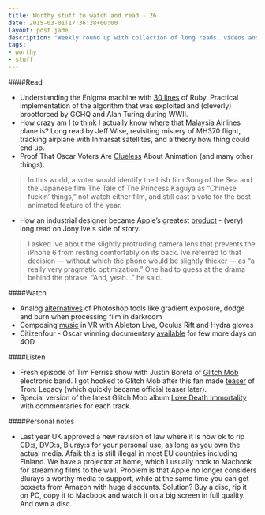 ```yaml
---
title: Worthy stuff to watch and read - 26
date: 2015-03-01T17:36:28+00:00
layout: post.jade
description: "Weekly round up with collection of long reads, videos and podcasts worthy of your attention. In this week's issue: Enigma machine in Ruby language, story of Jony Ive, Photoshop tools in analog darkroom, Glitch Mob."
tags:
- worthy
- stuff
---
```


####Read

* Understanding the Enigma machine with [30 lines](http://red-badger.com/blog/2015/02/23/understanding-the-enigma-machine-with-30-lines-of-ruby-star-of-the-2014-film-the-imitation-game/) of Ruby. Practical implementation of the algorithm that was exploited and (cleverly) brootforced by GCHQ and Alan Turing during WWII.
* How crazy am I to think I actually know [where](http://nymag.com/daily/intelligencer/2015/02/jeff-wise-mh370-theory.html) that Malaysia Airlines plane is? Long read by Jeff Wise, revisiting mistery of MH370 flight, tracking airplane with Inmarsat satellites, and a theory how thing could end up.
* Proof That Oscar Voters Are [Clueless](http://www.cartoonbrew.com/award-season-focus/proof-that-oscar-voters-are-clueless-about-animation-109456.html) About Animation (and many other things).

>In this world, a voter would identify the Irish film Song of the Sea and the Japanese film The Tale of The Princess Kaguya as “Chinese fuckin’ things,” not watch either film, and still cast a vote for the best animated feature of the year.

* How an industrial designer became Apple’s greatest [product](http://www.newyorker.com/magazine/2015/02/23/shape-things-come) - (very) long read on Jony Ive's side of story.

>I asked Ive about the slightly protruding camera lens that prevents the iPhone 6 from resting comfortably on its back. Ive referred to that decision — without which the phone would be slightly thicker — as “a really very pragmatic optimization.” One had to guess at the drama behind the phrase. “And, yeah...” he said.

####Watch

* Analog [alternatives](https://www.youtube.com/watch?v=_2mQsUIc97E) of Photoshop tools like gradient exposure, dodge and burn when processing film in darkroom
* Composing [music](https://www.ableton.com/en/blog/controlling-live-oculus-rift/) in VR with Ableton Live, Oculus Rift and Hydra gloves
* Citizenfour - Oscar winning documentary [available](http://www.channel4.com/programmes/citizenfour/on-demand/58860-001) for few more days on 4OD

####Listen

* Fresh episode of Tim Ferriss show with Justin Boreta of [Glitch Mob](https://itunes.apple.com/gb/podcast/ep-62-edm-cinderella-how-glitch/id863897795?i=336123823&mt=2) electronic band. I got hooked to Glitch Mob after this fan made [teaser](https://www.youtube.com/watch?v=L_FYoB3Epw4) of Tron: Legacy (which quickly became official teaser later).
* Special version of the latest Glitch Mob album [Love Death Immortality](http://open.spotify.com/album/6X8qPsqch7dFKg2M1ci0zG) with commentaries for each track.

####Personal notes

* Last year UK approved a new revision of law where it is now ok to rip CD:s, DVD:s, Bluray:s for your personal use, as long as you own the actual media. Afaik this is still illegal in most EU countries including Finland. We have a projector at home, which I usually hook to Macbook for streaming films to the wall. Problem is that Apple no longer considers Blurays a worthy media to support, while at the same time you can get boxsets from Amazon with huge discounts. Solution? Buy a disc, rip it on PC, copy it to Macbook and watch it on a big screen in full quality. And own a disc.

